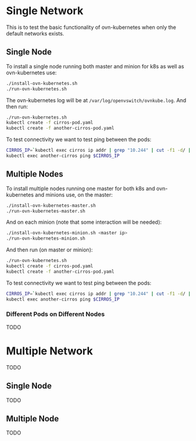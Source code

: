 # Single Network
This is to test the basic functionality of ovn-kubernetes when only the default networks exists.
## Single Node
To install a single node running both master and minion for k8s as well as ovn-kubernetes use:
```bash
./install-ovn-kubernetes.sh
./run-ovn-kubernetes.sh
```
The ovn-kubernetes log will be at ```/var/log/openvswitch/ovnkube.log```.
And then run:
```bash
./run-ovn-kubernetes.sh
kubectl create -f cirros-pod.yaml
kubectl create -f another-cirros-pod.yaml
```
To test connectivity we want to test ping between the pods:
```bash
CIRROS_IP=`kubectl exec cirros ip addr | grep "10.244" | cut -f1 -d/ | awk '{print $2}'`
kubectl exec another-cirros ping $CIRROS_IP
```
## Multiple Nodes
To install multiple nodes running one master for both k8s and ovn-kubernetes and minions use, on the master:
```bash
./install-ovn-kubernetes-master.sh
./run-ovn-kubernetes-master.sh
```
And on each minion (note that some interaction will be needed):
```bash
./install-ovn-kubernetes-minion.sh <master ip>
./run-ovn-kubernetes-minion.sh
```
And then run (on master or minion):
```bash
./run-ovn-kubernetes.sh
kubectl create -f cirros-pod.yaml
kubectl create -f another-cirros-pod.yaml
```
To test connectivity we want to test ping between the pods:
```bash
CIRROS_IP=`kubectl exec cirros ip addr | grep "10.244" | cut -f1 -d/ | awk '{print $2}'`
kubectl exec another-cirros ping $CIRROS_IP
```
### Different Pods on Different Nodes
TODO
# Multiple Network
TODO
## Single Node
TODO
## Multiple Node
TODO
